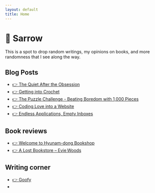 ```yaml
---
layout: default
title: Home
---
```


# 🥞 Sarrow

This is a spot to drop random writings, my opinions on books, and more randomness that I see along the way.

## Blog Posts

<ul>
  <li><a href="./The Quiet After the Obsession.html">👉 The Quiet After the Obsession</a></li>
  <li><a href="./Getting into Crochet.html">👉 Getting into Crochet</a></li>
  <li><a href="./The Puzzle Challenge - Beating Boredom with 1,000 Pieces.html">👉 The Puzzle Challenge - Beating Boredom with 1,000 Pieces</a></li>
  <li><a href="./Coding Love into a Website.html"> 👉 Coding Love into a Website </a></li>
  <li><a href="./Endless Applications, Empty Inboxes.html"> 👉 Endless Applications, Empty Inboxes </a></li>
</ul>

## Book reviews

<ul>
  <li><a href= "./Welcome to Hyunam-dong Bookshop.html">👉 Welcome to Hyunam-dong Bookshop</a></li>
  <li><a href= "./A Lost Bookstore – Evie Woods.html">👉 A Lost Bookstore – Evie Woods</a></li>
</ul>

## Writing corner
<ul>
  <li><a href= "./Goofy.html"> 👉 Goofy</a></li>
  <li><a href= "./LostandFound.html> 👉 Lost and Found</a></li>
</ul>
